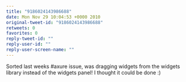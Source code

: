 ```yaml
---
title: "9186024143986688"
date: Mon Nov 29 10:04:53 +0000 2010
original-tweet-id: "9186024143986688"
retweets: 0
favorites: 0
reply-tweet-id: ""
reply-user-id: ""
reply-user-screen-name: ""
---
```

Sorted last weeks #axure issue, was dragging widgets from the widgets library instead of the widgets panel! I thought it could be done :)
